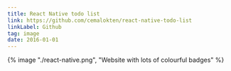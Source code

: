```yaml
---
title: React Native todo list
link: https://github.com/cemalokten/react-native-todo-list
linkLabel: Github
tag: image
date: 2016-01-01
---
```


{% image "./react-native.png", "Website with lots of colourful badges" %}
